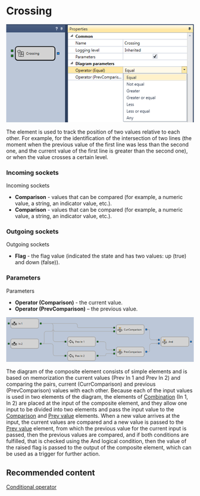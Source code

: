 # Crossing

![Designer Crossing 00](../images/Designer_Crossing_00.png)

The element is used to track the position of two values relative to each other. For example, for the identification of the intersection of two lines (the moment when the previous value of the first line was less than the second one, and the current value of the first line is greater than the second one), or when the value crosses a certain level.

### Incoming sockets

Incoming sockets

- **Comparison** \- values that can be compared (for example, a numeric value, a string, an indicator value, etc.).
- **Comparison** \- values that can be compared (for example, a numeric value, a string, an indicator value, etc.).

### Outgoing sockets

Outgoing sockets

- **Flag** \- the flag value (indicated the state and has two values: up (true) and down (false)).

### Parameters

Parameters

- **Operator (Comparison)** \- the current value.
- **Operator (PrevComparison)** – the previous value.

![Designer Crossing 01](../images/Designer_Crossing_01.png)

The diagram of the composite element consists of simple elements and is based on memorization the current values (Prev In 1 and Prev In 2) and comparing the pairs, current (CurrComparison) and previous (PrevComparison) values with each other. Because each of the input values is used in two elements of the diagram, the elements of [Combination](Designer_Association.md) (In 1, In 2) are placed at the input of the composite element, and they allow one input to be divided into two elements and pass the input value to the [Comparison](Designer_Comparison.md) and [Prev value](Designer_Previous_value.md) elements. When a new value arrives at the input, the current values are compared and a new value is passed to the [Prev value](Designer_Previous_value.md) element, from which the previous value for the current input is passed, then the previous values are compared, and if both conditions are fulfilled, that is checked using the And logical condition, then the value of the raised flag is passed to the output of the composite element, which can be used as a trigger for further action.

## Recommended content

[Conditional operator](Designer_Conditional_operator.md)
